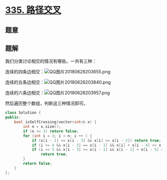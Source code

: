 #  [335. 路径交叉](https://leetcode-cn.com/problems/self-crossing/)

## 题意



## 题解



我们分类讨论相交的情况有哪些。一共有三种：

连续的四条边相交：![QQ图片20180628203655.png](https://www.acwing.com/media/article/image/2018/06/28/1_093408127a-QQ%E5%9B%BE%E7%89%8720180628203655.png)

连续的五条边相交：![QQ图片20180628203840.png](https://www.acwing.com/media/article/image/2018/06/28/1_35f2d1f87a-QQ%E5%9B%BE%E7%89%8720180628203840.png)

连续的六条边相交：![QQ图片20180628203957.png](https://www.acwing.com/media/article/image/2018/06/28/1_643568fa7a-QQ%E5%9B%BE%E7%89%8720180628203957.png)

然后遍历整个数组，判断这三种情况即可。

```c++
class Solution {
public:
    bool isSelfCrossing(vector<int>& x) {
        int n = x.size();
        if (n <= 3) return false;
        for (int i = 3; i < n; i ++ ) {
            if (x[i - 1] <= x[i - 3] && x[i] >= x[i - 2]) return true;
            if (i >= 4 && x[i - 3] == x[i - 1] && x[i] + x[i - 4] >= x[i - 2]) return true;
            if (i >= 5 && x[i - 3] >= x[i - 1] && x[i - 1] + x[i - 5] >= x[i - 3] && x[i - 2] >= x[i - 4] && x[i - 4] + x[i] >= x[i - 2])
                return true;
        }
        return false;
    }
};
```



```python3

```

